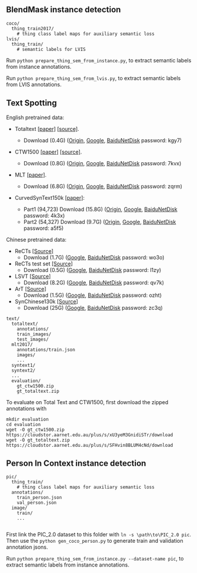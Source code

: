 ## BlendMask instance detection

```
coco/
  thing_train2017/
    # thing class label maps for auxiliary semantic loss
lvis/
  thing_train/
    # semantic labels for LVIS
```

Run `python prepare_thing_sem_from_instance.py`, to extract semantic labels from instance annotations.

Run `python prepare_thing_sem_from_lvis.py`, to extract semantic labels from LVIS annotations.

## Text Spotting

English pretrained data:

- Totaltext [[paper]](https://ieeexplore.ieee.org/abstract/document/8270088/) [[source]](https://github.com/cs-chan/Total-Text-Dataset). 
  - Download (0.4G) ([Origin](https://universityofadelaide.box.com/shared/static/32p6xsdtu0keu2o6pb5aqhyjotnljxep.zip), [Google](https://drive.google.com/file/d/17JvGhzcbM54txG-lVRRDe6Eym8_ZM2uJ/view?usp=sharing), [BaiduNetDisk](https://pan.baidu.com/s/1nFAcqQciia4CvVmR8FRUsw) password: kgy7) 
  
- CTW1500 [[paper]](https://www.sciencedirect.com/science/article/pii/S0031320319300664) [[source]](https://github.com/Yuliang-Liu/Curve-Text-Detector).
  - Download (0.8G) ([Origin](https://universityofadelaide.box.com/shared/static/6ui89vca7cbp15ysnxqg5r494ix7l6cu.zip), [Google](https://drive.google.com/file/d/1mBwRlMtFPFgR6QJW9F-rSBbc6N2cFvgZ/view?usp=sharing), [BaiduNetDisk](https://pan.baidu.com/s/1UrMl2qQNnChc2g2oyL4lcA) password: 7kvx)
   
- MLT [[paper]](https://ieeexplore.ieee.org/abstract/document/8270168).
  - Download (6.8G) ([Origin](https://universityofadelaide.box.com/s/qu2wctdcsxh73bb94krdredpmx9nzf8m), [Google](https://drive.google.com/file/d/1nE2d_sIfcAejgVIv6-UjGNcBXgxc4QfD/view?usp=sharing), [BaiduNetDisk](https://pan.baidu.com/s/1rjqmb3uuki_Ppcxq-tl7oQ) password: zqrm)
  
- CurvedSynText150k [[paper]](https://openaccess.thecvf.com/content_CVPR_2020/papers/Liu_ABCNet_Real-Time_Scene_Text_Spotting_With_Adaptive_Bezier-Curve_Network_CVPR_2020_paper.pdf): 
  - Part1 (94,723) Download (15.8G) ([Origin](https://universityofadelaide.box.com/s/xyqgqx058jlxiymiorw8fsfmxzf1n03p), [Google](https://drive.google.com/file/d/1OSJ-zId2h3t_-I7g_wUkrK-VqQy153Kj/view?usp=sharing), [BaiduNetDisk](https://pan.baidu.com/s/1Y5pqVqfjcc4FKxW4y8R5jw) password: 4k3x) 
  - Part2 (54,327) Download (9.7G) ([Origin](https://universityofadelaide.box.com/s/e0owoic8xacralf4j5slpgu50xfjoirs), [Google](https://drive.google.com/file/d/1EzkcOlIgEp5wmEubvHb7-J5EImHExYgY/view?usp=sharing), [BaiduNetDisk](https://pan.baidu.com/s/1gRv-IjqAUu6qnXN5BXlOzQ) password: a5f5)

Chinese pretrained data:

- ReCTs [[Source]](https://rrc.cvc.uab.es/?ch=12)
  - Download (1.7G) ([Google](https://drive.google.com/file/d/1ygDN1OHUusqzqJL2011wc2T_LX0t6Th4/view?usp=sharing), [BaiduNetDisk](https://pan.baidu.com/s/1iZsnweBNJH3UNtGB5MCwKg) password: wo3o)
- ReCTs test set [[Source]](https://rrc.cvc.uab.es/?ch=12)
  - Download (0.5G) ([Google](https://drive.google.com/file/d/1WEvkLgFIWdEDQn2UXHKCTIqlNnlk4kVt/view?usp=sharing), [BaiduNetDisk](https://pan.baidu.com/s/1NTdULcWR14M8O_CmOsJz9w) password: l1zy)
- LSVT [[Source]](https://rrc.cvc.uab.es/?ch=16)
  - Download (8.2G) ([Google](https://drive.google.com/file/d/1E9RMFiRaRW4WdzA9Py7OimfzA82-Bwik/view?usp=sharing), [BaiduNetDisk](https://pan.baidu.com/s/1MTC5ZQno3KT65fDGoHENwA) password: qv7k)
- ArT [[Source]](https://rrc.cvc.uab.es/?ch=14)
  - Download (1.5G) ([Google](https://drive.google.com/file/d/1ss_3oYVYexSmhx7AP4cahl8Emd49Wrh8/view?usp=sharing), [BaiduNetDisk](https://pan.baidu.com/s/1XRLGzuGpxkNZXwmGy9jfbQ) password: ozht)
- SynChinese130k [[Source]](https://arxiv.org/abs/2105.03620)
  - Download (25G) ([Google](https://drive.google.com/file/d/1w9BFDTfVgZvpLE003zM694E0we4OWmyP/view?usp=sharing), [BaiduNetDisk](https://pan.baidu.com/s/1DYfTVkkz5bvAmqxDWMhFlA) password: zc3q)
```
text/
  totaltext/
    annotations/
    train_images/
    test_images/
  mlt2017/
    annotations/train.json
    images/
    ...
  syntext1/
  syntext2/
  ...
  evaluation/
    gt_ctw1500.zip
    gt_totaltext.zip
```

To evaluate on Total Text and CTW1500, first download the zipped annotations with

```
mkdir evaluation
cd evaluation
wget -O gt_ctw1500.zip https://cloudstor.aarnet.edu.au/plus/s/xU3yeM3GnidiSTr/download
wget -O gt_totaltext.zip https://cloudstor.aarnet.edu.au/plus/s/SFHvin8BLUM4cNd/download
```

## Person In Context instance detection

```
pic/
  thing_train/
    # thing class label maps for auxiliary semantic loss
  annotations/
    train_person.json
    val_person.json
  image/
    train/
    ...
  
```

First link the PIC_2.0 dataset to this folder with `ln -s \path\to\PIC_2.0 pic`. Then use the `python gen_coco_person.py` to generate train and validation annotation jsons.

Run `python prepare_thing_sem_from_instance.py --dataset-name pic`, to extract semantic labels from instance annotations.
